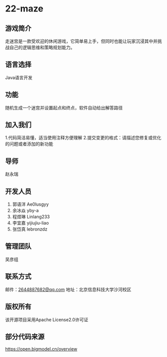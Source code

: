 # 22-maze

## 游戏简介
走迷宫是一款受欢迎的休闲游戏，它简单易上手，但同时也能让玩家沉浸其中并挑战自己的逻辑思维和策略规划能力。

## 语言选择
Java语言开发

## 功能
随机生成一个迷宫并设置起点和终点，软件自动给出解答路径

## 加入我们
1.代码简洁易懂，适当使用注释方便理解
2.提交变更的格式：请描述您修复或优化的问题或者添加的新功能

## 导师
赵永瑞

## 开发人员
1. 郭语洋 Ae0lusgyy
2. 余冰焱 yby-a
3. 程煜琳 Linlang233
4. 李宜嘉 yijiujiu-liao
5. 张岱真 lebronzdz

## 管理团队
吴彦组

## 联系方式
邮件：2644887682@qq.com
地址：北京信息科技大学沙河校区

## 版权所有
该开源项目采用Apache License2.0许可证

## 部分代码来源
https://open.bigmodel.cn/overview
